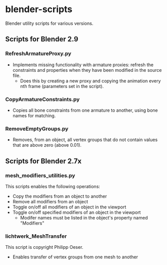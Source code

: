 # blender-scripts
Blender utility scripts for various versions.

## Scripts for Blender 2.9

### RefreshArmatureProxy.py 
* Implements missing functionality with armature proxies: refresh the constraints and properties when they have been modified in the source file.
  * Does this by creating a new proxy and copying the animation every nth frame (parameters set in the script).

### CopyArmatureConstraints.py
* Copies all bone constraints from one armature to another, using bone names for matching.

### RemoveEmptyGroups.py
* Removes, from an object, all vertex groups that do not contain values that are above zero (above 0.01).

## Scripts for Blender 2.7x

### mesh_modifiers_utilities.py
This scripts enables the following operations:
* Copy the modifiers from an object to another
* Remove all modifiers from an object
* Toggle on/off all modifiers of an object in the viewport
* Toggle on/off specified modifiers of an object in the viewport
  * Modifer names must be listed in the object's property named "Modifiers"

### lichtwerk_MeshTransfer
This script is copyright Philipp Oeser.

* Enables transfer of vertex groups from one mesh to another
